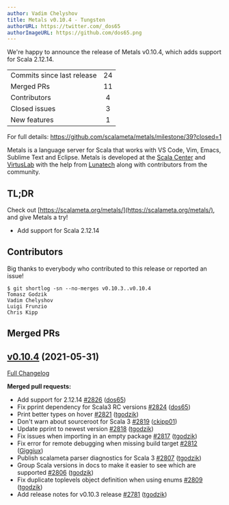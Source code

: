 ```yaml
---
author: Vadim Chelyshov
title: Metals v0.10.4 - Tungsten
authorURL: https://twitter.com/_dos65
authorImageURL: https://github.com/dos65.png
---
```


We're happy to announce the release of Metals v0.10.4, which adds support for Scala 2.12.14. 

<table>
<tbody>
  <tr>
    <td>Commits since last release</td>
    <td align="center">24</td>
  </tr>
  <tr>
    <td>Merged PRs</td>
    <td align="center">11</td>
  </tr>
    <tr>
    <td>Contributors</td>
    <td align="center">4</td>
  </tr>
  <tr>
    <td>Closed issues</td>
    <td align="center">3</td>
  </tr>
  <tr>
    <td>New features</td>
    <td align="center">1</td>
  </tr>
</tbody>
</table>

For full details: https://github.com/scalameta/metals/milestone/39?closed=1

Metals is a language server for Scala that works with VS Code, Vim, Emacs,
Sublime Text and Eclipse. Metals is developed at the
[Scala Center](https://scala.epfl.ch/) and [VirtusLab](https://virtuslab.com)
with the help from [Lunatech](https://lunatech.com) along with contributors from
the community.

## TL;DR

Check out [https://scalameta.org/metals/](https://scalameta.org/metals/), and
give Metals a try!

- Add support for Scala 2.12.14

## Contributors

Big thanks to everybody who contributed to this release or reported an issue!

```
$ git shortlog -sn --no-merges v0.10.3..v0.10.4
Tomasz Godzik
Vadim Chelyshov
Luigi Frunzio
Chris Kipp
```

## Merged PRs

## [v0.10.4](https://github.com/scalameta/metals/tree/v0.10.4) (2021-05-31)

[Full Changelog](https://github.com/scalameta/metals/compare/v0.10.3...v0.10.4)

**Merged pull requests:**

- Add support for 2.12.14
  [\#2826](https://github.com/scalameta/metals/pull/2826)
  ([dos65](https://github.com/dos65))
- Fix pprint dependency for Scala3 RC versions
  [\#2824](https://github.com/scalameta/metals/pull/2824)
  ([dos65](https://github.com/dos65))
- Print better types on hover
  [\#2821](https://github.com/scalameta/metals/pull/2821)
  ([tgodzik](https://github.com/tgodzik))
- Don't warn about sourceroot for Scala 3
  [\#2819](https://github.com/scalameta/metals/pull/2819)
  ([ckipp01](https://github.com/ckipp01))
- Update pprint to newest version
  [\#2818](https://github.com/scalameta/metals/pull/2818)
  ([tgodzik](https://github.com/tgodzik))
- Fix issues when importing in an empty package
  [\#2817](https://github.com/scalameta/metals/pull/2817)
  ([tgodzik](https://github.com/tgodzik))
- Fix error for remote debugging when missing build target
  [\#2812](https://github.com/scalameta/metals/pull/2812)
  ([Giggiux](https://github.com/Giggiux))
- Publish scalameta parser diagnostics for Scala 3
  [\#2807](https://github.com/scalameta/metals/pull/2807)
  ([tgodzik](https://github.com/tgodzik))
- Group Scala versions in docs to make it easier to see which are supported
  [\#2806](https://github.com/scalameta/metals/pull/2806)
  ([tgodzik](https://github.com/tgodzik))
- Fix duplicate toplevels object definition when using enums
  [\#2809](https://github.com/scalameta/metals/pull/2809)
  ([tgodzik](https://github.com/tgodzik))
- Add release notes for v0.10.3 release
  [\#2781](https://github.com/scalameta/metals/pull/2781)
  ([tgodzik](https://github.com/tgodzik))
